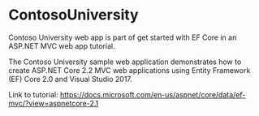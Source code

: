 # ContosoUniversity

Contoso University web app is part of get started with EF Core in an ASP.NET MVC web app tutorial.

The Contoso University sample web application demonstrates how to create ASP.NET Core 2.2 MVC web applications using Entity Framework (EF) Core 2.0 and Visual Studio 2017.

Link to tutorial: https://docs.microsoft.com/en-us/aspnet/core/data/ef-mvc/?view=aspnetcore-2.1
